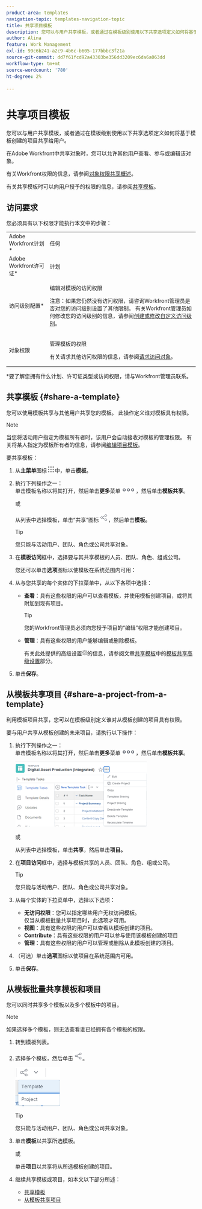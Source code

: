 ```yaml
---
product-area: templates
navigation-topic: templates-navigation-topic
title: 共享项目模板
description: 您可以与用户共享模板，或者通过在模板级别使用以下共享选项定义如何将基于模板创建的项目共享给用户。
author: Alina
feature: Work Management
exl-id: 99c6b241-a2c9-4b6c-b605-177bbbc3f21a
source-git-commit: dd7f61fcd92a43303be356dd3209ec6da6a063dd
workflow-type: tm+mt
source-wordcount: '780'
ht-degree: 2%

---
```


# 共享项目模板

您可以与用户共享模板，或者通过在模板级别使用以下共享选项定义如何将基于模板创建的项目共享给用户。

在Adobe Workfront中共享对象时，您可以允许其他用户查看、参与或编辑该对象。

有关Workfront权限的信息，请参阅[对象权限共享概述](../../../workfront-basics/grant-and-request-access-to-objects/sharing-permissions-on-objects-overview.md)。

有关共享模板时可以向用户授予的权限的信息，请参阅[共享模板](../../../workfront-basics/grant-and-request-access-to-objects/share-a-template.md)。

## 访问要求

您必须具有以下权限才能执行本文中的步骤：

<table style="table-layout:auto"> 
 <col> 
 <col> 
 <tbody> 
  <tr> 
   <td role="rowheader">Adobe Workfront计划*</td> 
   <td> <p>任何 </p> </td> 
  </tr> 
  <tr> 
   <td role="rowheader">Adobe Workfront许可证*</td> 
   <td> <p>计划 </p> </td> 
  </tr> 
  <tr> 
   <td role="rowheader">访问级别配置*</td> 
   <td> <p>编辑对模板的访问权限</p> <p>注意：如果您仍然没有访问权限，请咨询Workfront管理员是否对您的访问级别设置了其他限制。 有关Workfront管理员如何修改您的访问级别的信息，请参阅<a href="../../../administration-and-setup/add-users/configure-and-grant-access/create-modify-access-levels.md" class="MCXref xref">创建或修改自定义访问级别</a>。</p> </td> 
  </tr> 
  <tr> 
   <td role="rowheader">对象权限</td> 
   <td> <p>管理模板的权限</p> <p>有关请求其他访问权限的信息，请参阅<a href="../../../workfront-basics/grant-and-request-access-to-objects/request-access.md" class="MCXref xref">请求访问对象</a>。</p> </td> 
  </tr> 
 </tbody> 
</table>

&#42;要了解您拥有什么计划、许可证类型或访问权限，请与Workfront管理员联系。

## 共享模板 {#share-a-template}

您可以使用模板共享与其他用户共享您的模板。 此操作定义谁对模板具有权限。

>[!NOTE]
>
>当您将活动用户指定为模板所有者时，该用户会自动接收对模板的管理权限。 有关将某人指定为模板所有者的信息，请参阅[编辑项目模板](../../../manage-work/projects/create-and-manage-templates/edit-templates.md)。

要共享模板：

1. 从&#x200B;**主菜单**&#x200B;图标![](assets/main-menu-icon.png)中，单击&#x200B;**模板**。

1. 执行下列操作之一：\
   单击模板名称以将其打开，然后单击&#x200B;**更多**&#x200B;菜单![](assets/qs-more-icon-on-an-object.png)，然后单击&#x200B;**模板共享**。

   或

   从列表中选择模板，单击“共享”图标![](assets/share-icon.png)，然后单击&#x200B;**模板。**

   >[!TIP]
   >
   >您只能与活动用户、团队、角色或公司共享对象。

1. 在&#x200B;**模板访问**&#x200B;框中，选择要与其共享模板的人员、团队、角色、组或公司。

   您还可以单击&#x200B;**选项**&#x200B;图标以使模板在系统范围内可用：

1. 从与您共享的每个实体的下拉菜单中，从以下各项中选择：

   * **查看**：具有这些权限的用户可以查看模板，并使用模板创建项目，或将其附加到现有项目。

     >[!TIP]
     >
     >您的Workfront管理员必须向您授予项目的“编辑”权限才能创建项目。

   * **管理**：具有这些权限的用户能够编辑或删除模板。

     有关此处提供的高级设置![](assets/gear-icon-in-access-levels.png)的信息，请参阅文章[共享模板](../../../workfront-basics/grant-and-request-access-to-objects/share-a-template.md)中的[模板共享高级设置](../../../workfront-basics/grant-and-request-access-to-objects/share-a-template.md#template-permissions)部分。

1. 单击&#x200B;**保存**。

## 从模板共享项目 {#share-a-project-from-a-template}

利用模板项目共享，您可以在模板级别定义谁对从模板创建的项目具有权限。

要与用户共享从模板创建的未来项目，请执行以下操作：

1. 执行下列操作之一：\
   单击模板名称以将其打开，然后单击&#x200B;**更多**&#x200B;菜单![](assets/qs-more-icon-on-an-object.png)，然后单击&#x200B;**模板共享**。

   ![从模板共享项目](assets/project-sharing-on-template-nwe-2022-350x172.png)

   或

   从列表中选择模板，单击&#x200B;**共享**，然后单击&#x200B;**项目。**

1. 在&#x200B;**项目访问**&#x200B;框中，选择与模板共享的人员、团队、角色、组或公司。

   >[!TIP]
   >
   >您只能与活动用户、团队、角色或公司共享对象。

1. 从每个实体的下拉菜单中，选择以下选项：

   * **无访问权限**：您可以指定哪些用户无权访问模板。\
     仅当从模板批量共享项目时，此选项才可用。 
   * **视图**：具有这些权限的用户可以查看从模板创建的项目。
   * **Contribute**：具有这些权限的用户可以参与使用该模板创建的项目 
   * **管理**：具有这些权限的用户可以管理或删除从此模板创建的项目。

1. （可选）单击&#x200B;**选项**&#x200B;图标以使项目在系统范围内可用。
1. 单击&#x200B;**保存**。

<!--
<div data-mc-conditions="QuicksilverOrClassic.Draft mode">
<h3>Overview of project sharing from other sources</h3>
<p>You may already have been assigned access to projects from other areas of Workfront. <br>You may have been assigned access to projects from the following areas: </p>
<ul>
<li>When a project is created<br>For more information about sharing projects when the project is created, see the "Access" section in <a href="../../../manage-work/projects/manage-projects/edit-projects.md" class="MCXref xref">Edit projects</a>.</li>
<li>When your Workfront administrator sets user access levels<br>For more information about setting access levels, see <a href="../../../administration-and-setup/add-users/configure-and-grant-access/create-modify-access-levels.md" class="MCXref xref">Create or modify custom access levels</a>.</li>
<li>When using the project access template</li>
</ul>
<p>When using the Template Project Sharing feature, if a user's access to a project is View, but you set the access permissions for Template Project Sharing to Manage, the user will have Manage permission for every project created using this specific template. The user will only have View permission for the other projects they are on.</p>
</div>
-->

## 从模板批量共享模板和项目

您可以同时共享多个模板以及多个模板中的项目。

>[!NOTE]
>
>如果选择多个模板，则无法查看谁已经拥有各个模板的权限。

1. 转到模板列表。
1. 选择多个模板，然后单击![共享](assets/share-icon.png)。

   ![批量共享模板或项目](assets/share-templates-projects-in-bulk-link-in-toolbar-nwe-2022.png)

   >[!TIP]
   >
   >您只能与活动用户、团队、角色或公司共享对象。

1. 单击&#x200B;**模板**&#x200B;以共享所选模板。

   或

   单击&#x200B;**项目**&#x200B;以共享将从所选模板创建的项目。

1. 继续共享模板或项目，如本文以下部分所述：

   * [共享模板](#share-a-template)
   * [从模板共享项目](#share-a-project-from-a-template)
